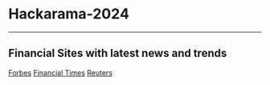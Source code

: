 # Hackarama-2024
---
## Financial Sites with latest news and trends
[Forbes](https://www.forbes.com/money/?sh=3f6ec8a1c19a)
[Financial Times](https://www.ft.com/world)
[Reuters](https://www.reuters.com/business/finance/)
